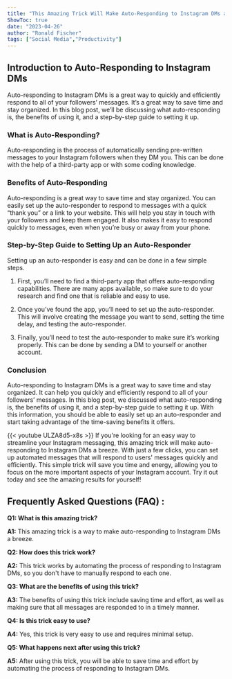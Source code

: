 ```yaml
---
title: "This Amazing Trick Will Make Auto-Responding to Instagram DMs a Breeze - You Won't Believe What Happens Next!"
ShowToc: true 
date: "2023-04-26"
author: "Ronald Fischer" 
tags: ["Social Media","Productivity"]
---
```

## Introduction to Auto-Responding to Instagram DMs

Auto-responding to Instagram DMs is a great way to quickly and efficiently respond to all of your followers’ messages. It’s a great way to save time and stay organized. In this blog post, we’ll be discussing what auto-responding is, the benefits of using it, and a step-by-step guide to setting it up. 

### What is Auto-Responding?

Auto-responding is the process of automatically sending pre-written messages to your Instagram followers when they DM you. This can be done with the help of a third-party app or with some coding knowledge. 

### Benefits of Auto-Responding

Auto-responding is a great way to save time and stay organized. You can easily set up the auto-responder to respond to messages with a quick “thank you” or a link to your website. This will help you stay in touch with your followers and keep them engaged. It also makes it easy to respond quickly to messages, even when you’re busy or away from your phone. 

### Step-by-Step Guide to Setting Up an Auto-Responder

Setting up an auto-responder is easy and can be done in a few simple steps. 

1. First, you’ll need to find a third-party app that offers auto-responding capabilities. There are many apps available, so make sure to do your research and find one that is reliable and easy to use. 

2. Once you’ve found the app, you’ll need to set up the auto-responder. This will involve creating the message you want to send, setting the time delay, and testing the auto-responder. 

3. Finally, you’ll need to test the auto-responder to make sure it’s working properly. This can be done by sending a DM to yourself or another account. 

### Conclusion

Auto-responding to Instagram DMs is a great way to save time and stay organized. It can help you quickly and efficiently respond to all of your followers’ messages. In this blog post, we discussed what auto-responding is, the benefits of using it, and a step-by-step guide to setting it up. With this information, you should be able to easily set up an auto-responder and start taking advantage of the time-saving benefits it offers.

{{< youtube ULZA8d5-x8s >}} 
If you're looking for an easy way to streamline your Instagram messaging, this amazing trick will make auto-responding to Instagram DMs a breeze. With just a few clicks, you can set up automated messages that will respond to users' messages quickly and efficiently. This simple trick will save you time and energy, allowing you to focus on the more important aspects of your Instagram account. Try it out today and see the amazing results for yourself!

## Frequently Asked Questions (FAQ) :
**Q1: What is this amazing trick?**

**A1:** This amazing trick is a way to make auto-responding to Instagram DMs a breeze.

**Q2: How does this trick work?**

**A2:** This trick works by automating the process of responding to Instagram DMs, so you don't have to manually respond to each one.

**Q3: What are the benefits of using this trick?**

**A3:** The benefits of using this trick include saving time and effort, as well as making sure that all messages are responded to in a timely manner.

**Q4: Is this trick easy to use?**

**A4:** Yes, this trick is very easy to use and requires minimal setup.

**Q5: What happens next after using this trick?**

**A5:** After using this trick, you will be able to save time and effort by automating the process of responding to Instagram DMs.




